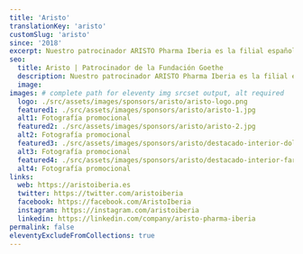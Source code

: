 ```yaml
---
title: 'Aristo'
translationKey: 'aristo'
customSlug: 'aristo'
since: '2018'
excerpt: Nuestro patrocinador ARISTO Pharma Iberia es la filial española del grupo de empresas alemán Aristo Phar. GmbH con muchos años de experiencia en la industria farmacéutica y con sede en Berlín.
seo:
  title: Aristo | Patrocinador de la Fundación Goethe
  description: Nuestro patrocinador ARISTO Pharma Iberia es la filial española del grupo de empresas alemán Aristo Phar. GmbH con muchos años de experiencia en la industria farmacéutica y con sede en Berlín.
  image:
images: # complete path for eleventy img srcset output, alt required
  logo: ./src/assets/images/sponsors/aristo/aristo-logo.png
  featured1: ./src/assets/images/sponsors/aristo/aristo-1.jpg
  alt1: Fotografía promocional
  featured2: ./src/assets/images/sponsors/aristo/aristo-2.jpg
  alt2: Fotografía promocional
  featured3: ./src/assets/images/sponsors/aristo/destacado-interior-dolor.jpg
  alt3: Fotografía promocional
  featured4: ./src/assets/images/sponsors/aristo/destacado-interior-farmacias.jpg
  alt4: Fotografía promocional
links:
  web: https://aristoiberia.es
  twitter: https://twitter.com/aristoiberia
  facebook: https://facebook.com/AristoIberia
  instagram: https://instagram.com/aristoiberia
  linkedin: https://linkedin.com/company/aristo-pharma-iberia
permalink: false
eleventyExcludeFromCollections: true
---
```

